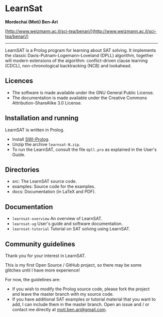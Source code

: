 # LearnSat

**Mordechai (Moti) Ben-Ari**

[http://www.weizmann.ac.il/sci-tea/benari/](http://www.weizmann.ac.il/sci-tea/benari/)

---

LearnSAT is a Prolog program for learning about SAT solving. It
implements the classic Davis-Putnam-Logemann-Loveland (DPLL) algorithm,
together will modern extensions of the algorithm: conflict-driven clause
learning (CDCL), non-chronological backtracking (NCB) and lookahead.

## Licences
- The software is made available under the GNU General Public License.
- The documentation is made available under the Creative Commons Attribution-ShareAlike 3.0 License.

## Installation and running

LearnSAT is written in Prolog.

- Install [SWI-Prolog]( http://www.swi-prolog.org/).
- Unzip the archive `learnsat-N.zip`.
- To run the LearnSAT, consult the file `dpll.pro` as explained in the User's Guide.

## Directories

- src: The LearnSAT source code.
- examples: Source code for the examples.
- docs: Documentation (in LaTeX and PDF).

## Documentation

- `learnsat-overview` An overview of LearnSAT. 
- `learnsat-ug` User's guide and software documentation.
- `learnsat-tutorial` Tutorial on SAT solving using LearnSAT.

## Community guidelines

Thank you for your interest in LearnSAT.

This is my first Open Source / GitHub project, so there may be some glitches until I have more experience!

For now, the guidelines are:

- If you wish to modify the Prolog source code, please fork the project and leave the master branch with my source code.
- If you have additional SAT examples or tutorial material that you want to add, I can include them in the master branch. Open an issue and / or contact me directly at [moti.ben.ari@gmail.com](mailto:moti.ben.ari@gmail.com).
